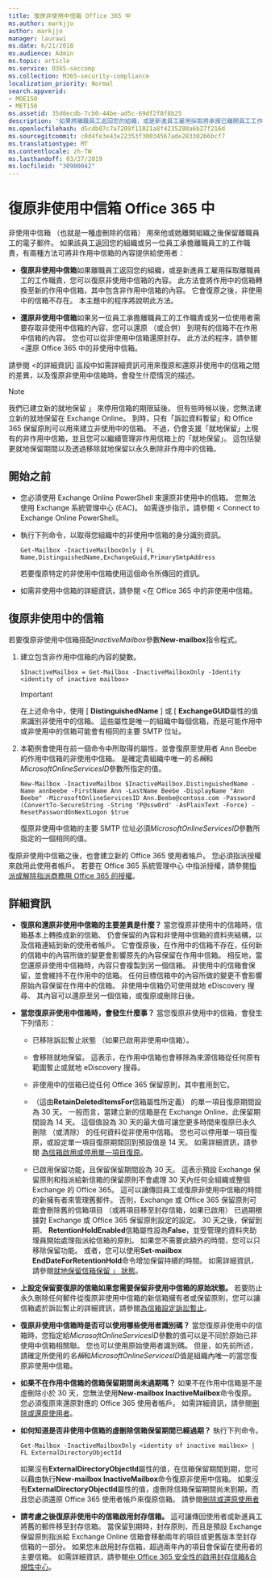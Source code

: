 ```yaml
---
title: 復原非使用中信箱 Office 365 中
ms.author: markjjo
author: markjjo
manager: laurawi
ms.date: 6/21/2018
ms.audience: Admin
ms.topic: article
ms.service: O365-seccomp
ms.collection: M365-security-compliance
localization_priority: Normal
search.appverid:
- MOE150
- MET150
ms.assetid: 35d0ecdb-7cb0-44be-ad5c-69df2f8f8b25
description: '如果將離職員工返回您的組織，或是新進員工雇用採取將承接已離開員工工作職責，您可以復原非使用中信箱 Office 365 中的內容。 當您復原非使用中的信箱時，它會轉換為新的信箱，其中包含非作用中信箱的內容。 '
ms.openlocfilehash: d5cdb07c7a7209f11021a8f4235280a6b27f216d
ms.sourcegitcommit: c0d4fe3e43e22353f30034567ade28330266bcf7
ms.translationtype: MT
ms.contentlocale: zh-TW
ms.lasthandoff: 03/27/2019
ms.locfileid: "30900042"
---
```

# <a name="recover-an-inactive-mailbox-in-office-365"></a>復原非使用中信箱 Office 365 中

非使用中信箱 （也就是一種虛刪除的信箱） 用來他或她離開組織之後保留離職員工的電子郵件。 如果該員工返回您的組織或另一位員工承擔離職員工的工作職責，有兩種方法可將非作用中信箱的內容提供給使用者： 
  
- **復原非使用中信箱**如果離職員工返回您的組織，或是新進員工雇用採取離職員工的工作職責，您可以復原非使用中信箱的內容。 此方法會將作用中的信箱轉換至新的作用中信箱，其中包含非作用中信箱的內容。 它會復原之後，非使用中的信箱不存在。 本主題中的程序將說明此方法。 
    
- **還原非使用中信箱**如果另一位員工承擔離職員工的工作職責或另一位使用者需要存取非使用中信箱的內容，您可以還原 （或合併） 到現有的信箱不在作用中信箱的內容。 您也可以從非使用中信箱還原封存。 此方法的程序，請參閱 <<c0>還原 Office 365 中的非使用中信箱。
    
請參閱 <<c0>的詳細資訊] 區段中如需詳細資訊可用來復原和還原非使用中的信箱之間的差異，以及復原非使用中信箱時，會發生什麼情況的描述。
  
> [!NOTE]
> 我們已建立新的就地保留 」 來停用信箱的期限延後。 但有些時候以後，您無法建立新的就地保留在 Exchange Online。 到時，只有「訴訟資料暫留」和 Office 365 保留原則可以用來建立非使用中的信箱。 不過，仍會支援「就地保留」上現有的非作用中信箱，並且您可以繼續管理非作用信箱上的「就地保留」。 這包括變更就地保留期間以及透過移除就地保留以永久刪除非作用中的信箱。 
  
## <a name="before-you-begin"></a>開始之前

- 您必須使用 Exchange Online PowerShell 來還原非使用中的信箱。 您無法使用 Exchange 系統管理中心 (EAC)。 如需逐步指示，請參閱 < <b0>Connect to Exchange Online PowerShell</b0>。
    
- 執行下列命令，以取得您組織中的非使用中信箱的身分識別資訊。 

    ```
    Get-Mailbox -InactiveMailboxOnly | FL Name,DistinguishedName,ExchangeGuid,PrimarySmtpAddress
    ```

    若要復原特定的非使用中信箱使用這個命令所傳回的資訊。
    
- 如需非使用中信箱的詳細資訊，請參閱 <<c0>在 Office 365 中的非使用中信箱。
    
## <a name="recover-an-inactive-mailbox"></a>復原非使用中的信箱

若要復原非使用中信箱搭配*InactiveMailbox*參數**New-mailbox**指令程式。 
  
1. 建立包含非作用中信箱的內容的變數。 
    
    ```
    $InactiveMailbox = Get-Mailbox -InactiveMailboxOnly -Identity <identity of inactive mailbox>
    ```
   
    > [!IMPORTANT]
    > 在上述命令中，使用 [ **DistinguishedName** ] 或 [ **ExchangeGUID**屬性的值來識別非使用中的信箱。 這些屬性是唯一的組織中每個信箱，而是可能作用中或非使用中的信箱可能會有相同的主要 SMTP 位址。 
  
2. 本範例會使用在前一個命令中所取得的屬性，並會復原至使用者 Ann Beebe 的作用中信箱的非使用中信箱。 是確定貴組織中唯一的*名稱*和*MicrosoftOnlineServicesID*參數所指定的值。 

    ```
    New-Mailbox -InactiveMailbox $InactiveMailbox.DistinguishedName -Name annbeebe -FirstName Ann -LastName Beebe -DisplayName "Ann Beebe" -MicrosoftOnlineServicesID Ann.Beebe@contoso.com -Password (ConvertTo-SecureString -String 'P@ssw0rd' -AsPlainText -Force) -ResetPasswordOnNextLogon $true
    ```

    復原非使用中信箱的主要 SMTP 位址必須*MicrosoftOnlineServicesID*參數所指定的一個相同的值。 
    
復原非使用中信箱之後，也會建立新的 Office 365 使用者帳戶。 您必須指派授權來啟用此使用者帳戶。 若要在 Office 365 系統管理中心 中指派授權，請參閱[指派或解除指派商務用 Office 365 的授權](https://go.microsoft.com/fwlink/p/?LinkId=276798)。
  
## <a name="more-information"></a>詳細資訊

- **復原和還原非使用中信箱的主要差異是什麼？** 當您復原非使用中的信箱時，信箱基本上轉換成新的信箱、 仍會保留的內容和非使用中信箱的資料夾結構，以及信箱連結到新的使用者帳戶。 它會復原後，在作用中的信箱不存在，任何新的信箱中的內容所做的變更會影響原先的內容保留在作用中信箱。 相反地，當您還原非使用中信箱時，內容只會複製到另一個信箱。 非使用中的信箱會保留，並會維持不在作用中的信箱。 任何目標信箱中的內容所做的變更不會影響原始內容保留在作用中的信箱。 非使用中信箱仍可使用就地 eDiscovery 搜尋、 其內容可以還原至另一個信箱，或復原或刪除日後。 
    
- **當您復原非使用中信箱時，會發生什麼事？** 當您復原非使用中的信箱，會發生下列情形： 
    
  - 已移除訴訟暫止狀態 （如果已啟用非使用中信箱）。
    
  - 會移除就地保留。 這表示，在作用中信箱也會移除為來源信箱從任何原有範圍暫止或就地 eDiscovery 搜尋。 
    
  - 非使用中的信箱已從任何 Office 365 保留原則，其中套用到它。
    
  - （這由**RetainDeletedItemsFor**信箱屬性所定義） 的單一項目復原期間設為 30 天。 一般而言，當建立新的信箱是在 Exchange Online，此保留期間設為 14 天。 這個值設為 30 天的最大值可讓您更多時間來復原已永久刪除 （或清除） 的任何資料從非使用中信箱。 您也可以停用單一項目復原，或設定單一項目復原期間回到預設值是 14 天。 如需詳細資訊，請參閱 [為信箱啟用或停用單一項目復原](https://go.microsoft.com/fwlink/?linkid=856769)。
    
  - 已啟用保留功能，且保留保留期間設為 30 天。 這表示預設 Exchange 保留原則和指派給新信箱的保留原則不會處理 30 天內任何全組織或整個 Exchange 的 Office 365。 這可以讓傳回員工或復原非使用中信箱的時間的新擁有者來管理舊郵件。 否則，Exchange 或 Office 365 保留原則可能會刪除舊的信箱項目 （或將項目移至封存信箱，如果已啟用） 已過期根據對 Exchange 或 Office 365 保留原則設定的設定。 30 天之後，保留到期、 **RetentionHoldEnabled**信箱屬性設為**False**，並受管理的資料夾助理員開始處理指派給信箱的原則。 如果您不需要此額外的時間，您可以只移除保留功能。 或者，您可以使用**Set-mailbox EndDateForRetentionHold**命令增加保留持續的時間。 如需詳細資訊，請參閱[就地保留信箱保留 」 狀態](https://go.microsoft.com/fwlink/?linkid=856300)。
    
- **上設定保留要復原的信箱如果您需要保留非使用中信箱的原始狀態。** 若要防止永久刪除任何郵件從復原非使用中信箱的新信箱擁有者或保留原則，您可以讓信箱處於訴訟暫止的詳細資訊，請參閱[為信箱設定訴訟暫止](https://go.microsoft.com/fwlink/?linkid=856286)。
    
- **復原非使用中信箱時是否可以使用哪些使用者識別碼？** 當您復原非使用中的信箱時，您指定給*MicrosoftOnlineServicesID*參數的值可以是不同於原始已非使用中信箱相關聯。 您也可以使用原始使用者識別碼。 但是，如先前所述，請確定所使用的*名稱*和*MicrosoftOnlineServicesID*值是組織內唯一的當您復原非使用中信箱。 
    
- **如果不在作用中信箱的信箱保留期間尚未過期嗎？** 如果不在作用中信箱是不是虛刪除小於 30 天，您無法使用**New-mailbox InactiveMailbox**命令復原。 您必須復原來還原對應的 Office 365 使用者帳戶。 如需詳細資訊，請參閱[刪除或還原使用者](https://go.microsoft.com/fwlink/p/?LinkId=279162)。
    
- **如何知道是否非使用中信箱的虛刪除信箱保留期間已經過期？** 執行下列命令。 
    
    ```
    Get-Mailbox -InactiveMailboxOnly <identity of inactive mailbox> | FL ExternalDirectoryObjectId
  ```

    如果沒有**ExternalDirectoryObjectId**屬性的值，在信箱保留期間到期，您可以藉由執行**New-mailbox InactiveMailbox**命令復原非使用中信箱。 如果沒有**ExternalDirectoryObjectId**屬性的值，虛刪除信箱保留期間尚未到期，而且您必須還原 Office 365 使用者帳戶來復原信箱。 請參閱[刪除或還原使用者](https://go.microsoft.com/fwlink/p/?LinkId=279162)
    
- **請考慮之後復原非使用中的信箱啟用封存信箱。** 這可讓傳回使用者或新進員工將舊的郵件移至封存信箱。 當保留到期時，封存原則，而且是預設 Exchange 保留原則指派給 Exchange Online 信箱會移動兩年的項目或更舊版本至封存信箱的一部分。 如果您未啟用封存信箱，超過兩年內的項目會保留在使用者的主要信箱。 如需詳細資訊，請參閱[中 Office 365 安全性的啟用封存信箱&amp;合規性中心](enable-archive-mailboxes.md)。
 